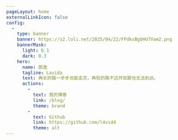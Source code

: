```yaml
---
pageLayout: home
externalLinkIcon: false
config:
  -
    type: banner
    banner: https://s2.loli.net/2025/04/22/FPdksBgbHU7Vam2.png
    bannerMask:
      light: 0.1
      dark: 0.3
    hero:
      name: 郎逸
      tagline: Lavida
      text: 再长的路一步步也能走完，再短的路不迈开双脚也无法到达。
      actions:
        -
          text: 我的博客
          link: /blog/
          theme: brand
        -
          text: Github
          link: https://github.com/l4vid4
          theme: alt
---
```


